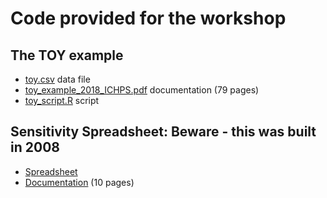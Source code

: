 # Code provided for the workshop

## The TOY example

- [toy.csv](https://raw.githubusercontent.com/THOMASELOVE/ichps2018/master/code/toy.csv) data file
- [toy_example_2018_ICHPS.pdf](https://github.com/THOMASELOVE/ichps2018/blob/master/code/toy_example_2018_ICHPS.pdf) documentation (79 pages)
- [toy_script.R](https://raw.githubusercontent.com/THOMASELOVE/ichps2018/master/code/toy_script.R) script

## Sensitivity Spreadsheet: Beware - this was built in 2008

- [Spreadsheet](https://github.com/THOMASELOVE/ichps2018/blob/master/code/sensitivityspreadsheet_2008.xls) 
- [Documentation](https://github.com/THOMASELOVE/ichps2018/blob/master/code/sensitivitydocumentation_2008.pdf) (10 pages)

